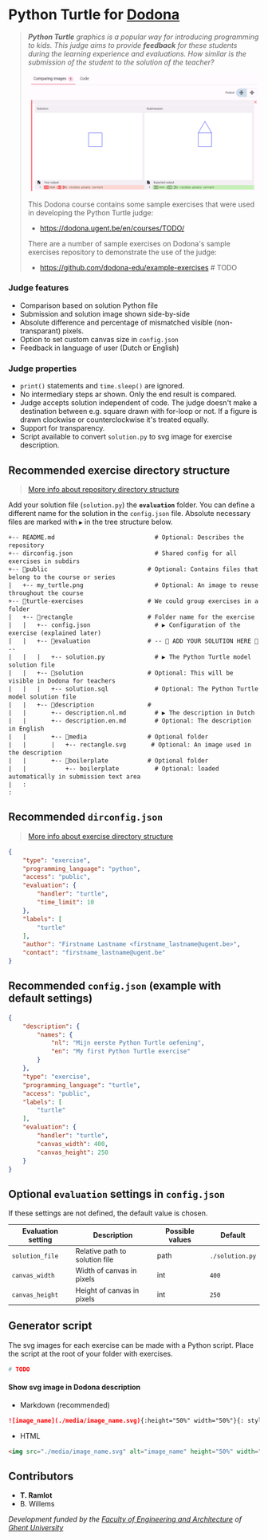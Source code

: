 # Python Turtle for [Dodona](https://dodona.ugent.be/)

> ***Python Turtle** graphics is a popular way for introducing programming to kids. This judge aims to provide **feedback** for these students during the learning experience and evaluations. How similar is the submission of the student to the solution of the teacher?*
>
> ![Python Turtle judge demo](judge-turtle.png)
>
> This Dodona course contains some sample exercises that were used in developing the Python Turtle judge:
>
> * https://dodona.ugent.be/en/courses/TODO/
>
> There are a number of sample exercises on Dodona's sample exercises repository to demonstrate the use of the judge:
>
> * https://github.com/dodona-edu/example-exercises  # TODO
>

### Judge features

* Comparison based on solution Python file
* Submission and solution image shown side-by-side
* Absolute difference and percentage of mismatched visible (non-transparant) pixels.
* Option to set custom canvas size in `config.json`
* Feedback in language of user (Dutch or English)

### Judge properties

* `print()` statements and `time.sleep()` are ignored.
* No intermediary steps ar shown. Only the end result is compared.
* Judge accepts solution independent of code. The judge doesn't make a destination between e.g. square drawn with for-loop or not. If a figure is drawn clockwise or counterclockwise it's treated equally.
* Support for transparency.
* Script available to convert `solution.py` to svg image for exercise description.

## Recommended exercise directory structure

> [More info about repository directory structure](https://docs.dodona.be/en/references/repository-directory-structure/#example-of-a-valid-repository-structure)

Add your solution file (`solution.py`) the **`evaluation`** folder. You can define a different name for the solution in the `config.json` file. Absolute
necessary files are marked with `▶` in the tree structure below.

```text
+-- README.md                            # Optional: Describes the repository
+-- dirconfig.json                       # Shared config for all exercises in subdirs
+-- 📂public                            # Optional: Contains files that belong to the course or series
|   +-- my_turtle.png                    # Optional: An image to reuse throughout the course
+-- 📂turtle-exercises                  # We could group exercises in a folder
|   +-- 📂rectangle                     # Folder name for the exercise
|   |   +-- config.json                  # ▶ Configuration of the exercise (explained later)
|   |   +-- 📂evaluation                # -- 🔽️ ADD YOUR SOLUTION HERE 🔽 --
|   |   |   +-- solution.py              # ▶ The Python Turtle model solution file
|   |   +-- 📂solution                  # Optional: This will be visible in Dodona for teachers
|   |   |   +-- solution.sql             # Optional: The Python Turtle model solution file
|   |   +-- 📂description               #
|   |       +-- description.nl.md        # ▶ The description in Dutch
|   |       +-- description.en.md        # Optional: The description in English
|   |       +-- 📂media                 # Optional folder
|   |       |   +-- rectangle.svg       # Optional: An image used in the description
|   |       +-- 📂boilerplate           # Optional folder
|   |           +-- boilerplate          # Optional: loaded automatically in submission text area
|   :
:
```

## Recommended `dirconfig.json`

> [More info about exercise directory structure](https://docs.dodona.be/en/references/exercise-directory-structure/)

```json
{
    "type": "exercise",
    "programming_language": "python",
    "access": "public",
    "evaluation": {
        "handler": "turtle",
        "time_limit": 10
    },
    "labels": [
        "turtle"
    ],
    "author": "Firstname Lastname <firstname_lastname@ugent.be>",
    "contact": "firstname_lastname@ugent.be"
}
```

## Recommended `config.json` (example with default settings)

```json
{
    "description": {
        "names": {
            "nl": "Mijn eerste Python Turtle oefening",
            "en": "My first Python Turtle exercise"
        }
    },
    "type": "exercise",
    "programming_language": "turtle",
    "access": "public",
    "labels": [
        "turtle"
    ],
    "evaluation": {
        "handler": "turtle",
        "canvas_width": 400,
        "canvas_height": 250
    }
}
```

## Optional `evaluation` settings in `config.json`

If these settings are not defined, the default value is chosen.

| Evaluation setting | Description                    | Possible values | Default         |
|--------------------|--------------------------------|-----------------|-----------------|
| `solution_file`    | Relative path to solution file | path            | `./solution.py` |
| `canvas_width`     | Width of canvas in pixels      | int             | `400`           |
| `canvas_height`    | Height of canvas in pixels     | int             | `250`           |

## Generator script

The svg images for each exercise can be made with a Python script. Place the script at the root of your folder with exercises.

````python
# TODO
````

#### Show svg image in Dodona description

- Markdown (recommended)

```markdown
![image_name](./media/image_name.svg){:height="50%" width="50%"}{: style="border-style: inset"}
```

- HTML

```html
<img src="./media/image_name.svg" alt="image_name" height="50%" width="50%" style="border-style: inset">
```

## Contributors

- **T. Ramlot**
- B. Willems

_Development funded by the [Faculty of Engineering and Architecture](https://www.ugent.be/ea/en)
of [Ghent University](https://www.ugent.be/en)_
